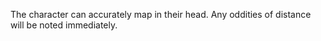 The character can accurately map in their head. Any oddities of distance will be noted immediately.
